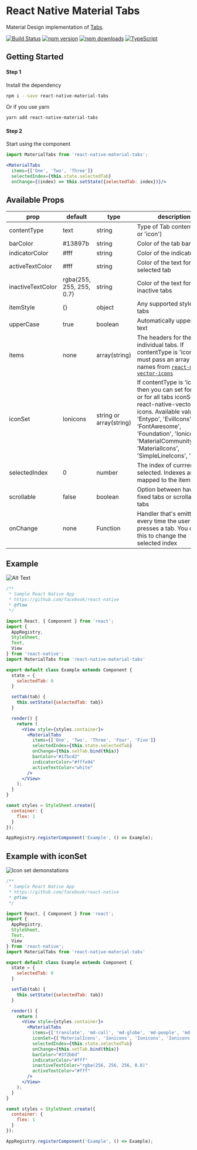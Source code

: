 # React Native Material Tabs

Material Design implementation of [Tabs](https://material.io/guidelines/components/tabs.html#tabs-types-of-tabs).

[![Build Status](https://travis-ci.org/iRoachie/react-native-material-tabs.svg?branch=master)](https://travis-ci.org/iRoachie/react-native-material-tabs)
[![npm version](https://badge.fury.io/js/react-native-material-tabs.svg)](https://badge.fury.io/js/react-native-material-tabs)
[![npm downloads](https://img.shields.io/npm/dt/react-native-material-tabs.svg)](https://www.npmjs.com/package/react-native-material-tabs)
[![TypeScript](https://badges.frapsoft.com/typescript/code/typescript.svg?v=101)](https://www.typescriptlang.org)

## Getting Started
#### Step 1
Install the dependency

```bash
npm i --save react-native-material-tabs
```

Or if you use yarn

```bash
yarn add react-native-material-tabs
```
#### Step 2
Start using the component

```jsx
import MaterialTabs from 'react-native-material-tabs';

<MaterialTabs
  items={['One', 'Two', 'Three']}
  selectedIndex={this.state.selectedTab}
  onChange={(index) => this.setState({selectedTab: index})}/>
```


## Available Props
| prop | default | type | description |
| ---- | ---- | ----| ---- |
| contentType | text | string | Type of Tab content ('text' or 'icon') |
| barColor | #13897b | string | Color of the tab bar |
| indicatorColor | #fff | string | Color of the indicator |
| activeTextColor | #fff | string | Color of the text for the selected tab |
| inactiveTextColor | rgba(255, 255, 255, 0.7) | string | Color of the text for inactive tabs |
| itemStyle | {} | object | Any supported styles for tabs |
| upperCase | true | boolean | Automatically upper case text |
| items | none | array(string) | The headers for the individual tabs. If contentType is 'icon' you must pass an array of icon names from [`react-native-vector-icons`](https://github.com/oblador/react-native-vector-icons) |
| iconSet | Ionicons | string or array(string) | If contentType is 'icon', then you can set for each or for all tabs iconSet from react-native-vector-icons. Available values:  'Entypo', 'EvilIcons', 'FontAwesome', 'Foundation', 'Ionicons', 'MaterialCommunityIcons', 'MaterialIcons', 'SimpleLineIcons', 'Zocial'|
| selectedIndex | 0 | number | The index of currrent tab selected. Indexes are mapped to the items prop |
| scrollable | false | boolean | Option between having fixed tabs or scrollable tabs
| onChange | none | Function | Handler that's emitted every time the user presses a tab. You can use this to change the selected index  | 


## Example
![Alt Text](http://i.imgur.com/GYuMgMB.gif)

```jsx
/**
 * Sample React Native App
 * https://github.com/facebook/react-native
 * @flow
 */

import React, { Component } from 'react';
import {
  AppRegistry,
  StyleSheet,
  Text,
  View
} from 'react-native';
import MaterialTabs from 'react-native-material-tabs'

export default class Example extends Component {
  state = {
    selectedTab: 0
  }

  setTab(tab) {
    this.setState({selectedTab: tab})
  }

  render() {
    return (
      <View style={styles.container}>
        <MaterialTabs 
          items={['One', 'Two', 'Three', 'Four', 'Five']}
          selectedIndex={this.state.selectedTab}
          onChange={this.setTab.bind(this)}
          barColor="#1fbcd2"
          indicatorColor="#fffe94"
          activeTextColor="white"
        />
      </View>
    );
  }
}

const styles = StyleSheet.create({
  container: {
    flex: 1
  }
});

AppRegistry.registerComponent('Example', () => Example);

```

## Example with iconSet
![Icon set demonstations](http://i.imgur.com/A9gyPwi.gif)

```jsx
/**
 * Sample React Native App
 * https://github.com/facebook/react-native
 * @flow
 */

import React, { Component } from 'react';
import {
  AppRegistry,
  StyleSheet,
  Text,
  View
} from 'react-native';
import MaterialTabs from 'react-native-material-tabs'

export default class Example extends Component {
  state = {
    selectedTab: 0
  }

  setTab(tab) {
    this.setState({selectedTab: tab})
  }

  render() {
    return (
      <View style={styles.container}>
        <MaterialTabs 
          items={['translate', 'md-call', 'md-globe', 'md-people', 'md-settings']}
          iconSet={['MaterialIcons', 'Ionicons', 'Ionicons', 'Ionicons', 'Ionicons']}
          selectedIndex={this.state.selectedTab}
          onChange={this.setTab.bind(this)}
          barColor="#3f2b6d"
          indicatorColor="#fff"
          inactiveTextColor="rgba(256, 256, 256, 0.8)"
          activeTextColor="#fff"
        />
      </View>
    );
  }
}

const styles = StyleSheet.create({
  container: {
    flex: 1
  }
});

AppRegistry.registerComponent('Example', () => Example);

```
